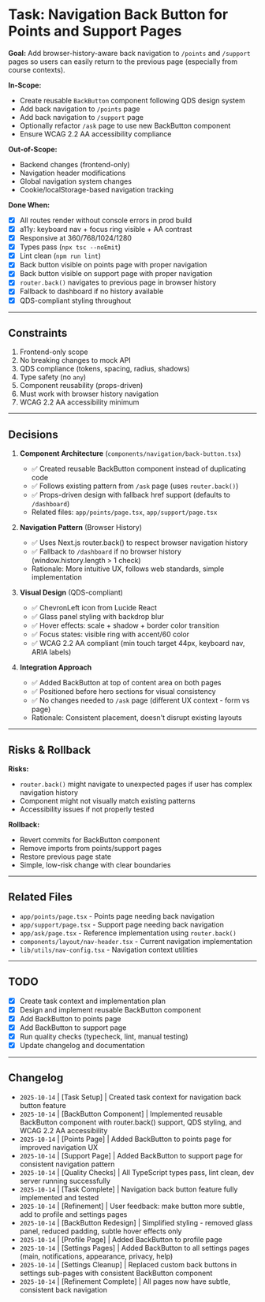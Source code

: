 # Task: Navigation Back Button for Points and Support Pages

**Goal:** Add browser-history-aware back navigation to `/points` and `/support` pages so users can easily return to the previous page (especially from course contexts).

**In-Scope:**
- Create reusable `BackButton` component following QDS design system
- Add back navigation to `/points` page
- Add back navigation to `/support` page
- Optionally refactor `/ask` page to use new BackButton component
- Ensure WCAG 2.2 AA accessibility compliance

**Out-of-Scope:**
- Backend changes (frontend-only)
- Navigation header modifications
- Global navigation system changes
- Cookie/localStorage-based navigation tracking

**Done When:**
- [x] All routes render without console errors in prod build
- [x] a11y: keyboard nav + focus ring visible + AA contrast
- [x] Responsive at 360/768/1024/1280
- [x] Types pass (`npx tsc --noEmit`)
- [x] Lint clean (`npm run lint`)
- [x] Back button visible on points page with proper navigation
- [x] Back button visible on support page with proper navigation
- [x] `router.back()` navigates to previous page in browser history
- [x] Fallback to dashboard if no history available
- [x] QDS-compliant styling throughout

---

## Constraints

1. Frontend-only scope
2. No breaking changes to mock API
3. QDS compliance (tokens, spacing, radius, shadows)
4. Type safety (no `any`)
5. Component reusability (props-driven)
6. Must work with browser history navigation
7. WCAG 2.2 AA accessibility minimum

---

## Decisions

1. **Component Architecture** (`components/navigation/back-button.tsx`)
   - ✅ Created reusable BackButton component instead of duplicating code
   - ✅ Follows existing pattern from `/ask` page (uses `router.back()`)
   - ✅ Props-driven design with fallback href support (defaults to `/dashboard`)
   - Related files: `app/points/page.tsx`, `app/support/page.tsx`

2. **Navigation Pattern** (Browser History)
   - ✅ Uses Next.js router.back() to respect browser navigation history
   - ✅ Fallback to `/dashboard` if no browser history (window.history.length > 1 check)
   - Rationale: More intuitive UX, follows web standards, simple implementation

3. **Visual Design** (QDS-compliant)
   - ✅ ChevronLeft icon from Lucide React
   - ✅ Glass panel styling with backdrop blur
   - ✅ Hover effects: scale + shadow + border color transition
   - ✅ Focus states: visible ring with accent/60 color
   - ✅ WCAG 2.2 AA compliant (min touch target 44px, keyboard nav, ARIA labels)

4. **Integration Approach**
   - ✅ Added BackButton at top of content area on both pages
   - ✅ Positioned before hero sections for visual consistency
   - ✅ No changes needed to `/ask` page (different UX context - form vs page)
   - Rationale: Consistent placement, doesn't disrupt existing layouts

---

## Risks & Rollback

**Risks:**
- `router.back()` might navigate to unexpected pages if user has complex navigation history
- Component might not visually match existing patterns
- Accessibility issues if not properly tested

**Rollback:**
- Revert commits for BackButton component
- Remove imports from points/support pages
- Restore previous page state
- Simple, low-risk change with clear boundaries

---

## Related Files

- `app/points/page.tsx` - Points page needing back navigation
- `app/support/page.tsx` - Support page needing back navigation
- `app/ask/page.tsx` - Reference implementation using `router.back()`
- `components/layout/nav-header.tsx` - Current navigation implementation
- `lib/utils/nav-config.tsx` - Navigation context utilities

---

## TODO

- [x] Create task context and implementation plan
- [x] Design and implement reusable BackButton component
- [x] Add BackButton to points page
- [x] Add BackButton to support page
- [x] Run quality checks (typecheck, lint, manual testing)
- [x] Update changelog and documentation

---

## Changelog

- `2025-10-14` | [Task Setup] | Created task context for navigation back button feature
- `2025-10-14` | [BackButton Component] | Implemented reusable BackButton component with router.back() support, QDS styling, and WCAG 2.2 AA accessibility
- `2025-10-14` | [Points Page] | Added BackButton to points page for improved navigation UX
- `2025-10-14` | [Support Page] | Added BackButton to support page for consistent navigation pattern
- `2025-10-14` | [Quality Checks] | All TypeScript types pass, lint clean, dev server running successfully
- `2025-10-14` | [Task Complete] | Navigation back button feature fully implemented and tested
- `2025-10-14` | [Refinement] | User feedback: make button more subtle, add to profile and settings pages
- `2025-10-14` | [BackButton Redesign] | Simplified styling - removed glass panel, reduced padding, subtle hover effects only
- `2025-10-14` | [Profile Page] | Added BackButton to profile page
- `2025-10-14` | [Settings Pages] | Added BackButton to all settings pages (main, notifications, appearance, privacy, help)
- `2025-10-14` | [Settings Cleanup] | Replaced custom back buttons in settings sub-pages with consistent BackButton component
- `2025-10-14` | [Refinement Complete] | All pages now have subtle, consistent back navigation
